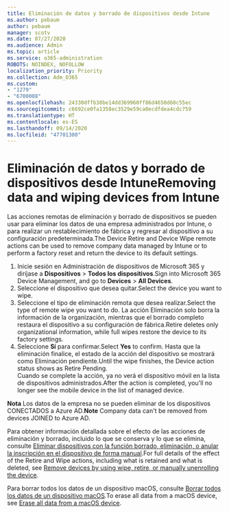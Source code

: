 ```yaml
---
title: Eliminación de datos y borrado de dispositivos desde Intune
ms.author: pebaum
author: pebaum
manager: scotv
ms.date: 07/27/2020
ms.audience: Admin
ms.topic: article
ms.service: o365-administration
ROBOTS: NOINDEX, NOFOLLOW
localization_priority: Priority
ms.collection: Adm_O365
ms.custom:
- "1279"
- "6700008"
ms.openlocfilehash: 24330dffb38be14dd369960ff86d4650d60c55ec
ms.sourcegitcommit: c6692ce0fa1358ec3529e59ca0ecdfdea4cdc759
ms.translationtype: HT
ms.contentlocale: es-ES
ms.lasthandoff: 09/14/2020
ms.locfileid: "47701300"
---
```

# <a name="removing-data-and-wiping-devices-from-intune"></a><span data-ttu-id="cf3e0-102">Eliminación de datos y borrado de dispositivos desde Intune</span><span class="sxs-lookup"><span data-stu-id="cf3e0-102">Removing data and wiping devices from Intune</span></span>

<span data-ttu-id="cf3e0-103">Las acciones remotas de eliminación y borrado de dispositivos se pueden usar para eliminar los datos de una empresa administrados por Intune, o para realizar un restablecimiento de fábrica y regresar al dispositivo a su configuración predeterminada.</span><span class="sxs-lookup"><span data-stu-id="cf3e0-103">The Device Retire and Device Wipe remote actions can be used to remove company data managed by Intune or to perform a factory reset and return the device to its default settings.</span></span>

1. <span data-ttu-id="cf3e0-104">Inicie sesión en Administración de dispositivos de Microsoft 365 y diríjase a **Dispositivos** > **Todos los dispositivos**.</span><span class="sxs-lookup"><span data-stu-id="cf3e0-104">Sign into Microsoft 365 Device Management, and go to **Devices** > **All Devices**.</span></span>
2. <span data-ttu-id="cf3e0-105">Seleccione el dispositivo que desea quitar.</span><span class="sxs-lookup"><span data-stu-id="cf3e0-105">Select the device you want to wipe.</span></span>
3. <span data-ttu-id="cf3e0-106">Seleccione el tipo de eliminación remota que desea realizar.</span><span class="sxs-lookup"><span data-stu-id="cf3e0-106">Select the type of remote wipe you want to do.</span></span> <span data-ttu-id="cf3e0-107">La acción Eliminación solo borra la información de la organización, mientras que el borrado completo restaura el dispositivo a su configuración de fábrica.</span><span class="sxs-lookup"><span data-stu-id="cf3e0-107">Retire deletes only organizational information, while full wipes restore the device to its factory settings.</span></span>
4. <span data-ttu-id="cf3e0-108">Seleccione **Sí** para confirmar.</span><span class="sxs-lookup"><span data-stu-id="cf3e0-108">Select **Yes** to confirm.</span></span> <span data-ttu-id="cf3e0-109">Hasta que la eliminación finalice, el estado de la acción del dispositivo se mostrará como Eliminación pendiente.</span><span class="sxs-lookup"><span data-stu-id="cf3e0-109">Until the wipe finishes, the Device action status shows as Retire Pending.</span></span></br>
    <span data-ttu-id="cf3e0-110">Cuando se complete la acción, ya no verá el dispositivo móvil en la lista de dispositivos administrados.</span><span class="sxs-lookup"><span data-stu-id="cf3e0-110">After the action is completed, you'll no longer see the mobile device in the list of managed device.</span></span>

<span data-ttu-id="cf3e0-111">**Nota** Los datos de la empresa no se pueden eliminar de los dispositivos CONECTADOS a Azure AD.</span><span class="sxs-lookup"><span data-stu-id="cf3e0-111">**Note** Company data can't be removed from devices JOINED to Azure AD.</span></span>

<span data-ttu-id="cf3e0-112">Para obtener información detallada sobre el efecto de las acciones de eliminación y borrado, incluido lo que se conserva y lo que se elimina, consulte [Eliminar dispositivos con la función borrado, eliminación, o anular la inscripción en el dispositivo de forma manual](https://docs.microsoft.com/intune/devices-wipe).</span><span class="sxs-lookup"><span data-stu-id="cf3e0-112">For full details of the effect of the Retire and Wipe actions, including what is retained and what is deleted, see [Remove devices by using wipe, retire, or manually unenrolling the device](https://docs.microsoft.com/intune/devices-wipe).</span></span>

<span data-ttu-id="cf3e0-113">Para borrar todos los datos de un dispositivo macOS, consulte [Borrar todos los datos de un dispositivo macOS](https://docs.microsoft.com/intune/device-erase).</span><span class="sxs-lookup"><span data-stu-id="cf3e0-113">To erase all data from a macOS device, see [Erase all data from a macOS device](https://docs.microsoft.com/intune/device-erase).</span></span>